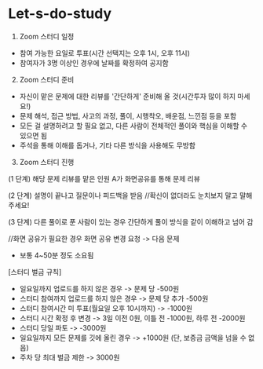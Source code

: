 # Let-s-do-study
1. Zoom 스터디 일정
- 참여 가능한 요일로 투표(시간 선택지는 오후 1시, 오후 11시)
- 참여자가 3명 이상인 경우에 날짜를 확정하여 공지함

2. Zoom 스터디 준비
- 자신이 맡은 문제에 대한 리뷰를 '간단하게' 준비해 올 것(시간투자 많이 하지 마세요!)
- 문제 해석, 접근 방법, 사고의 과정, 풀이, 시행착오, 배운점, 느낀점 등을 포함
- 모든 걸 설명하려고 할 필요 없고, 다른 사람이 전체적인 풀이와 핵심을 이해할 수 있으면 됨
- 주석을 통해 이해를 돕거나, 기타 다른 방식을 사용해도 무방함

3. Zoom 스터디 진행

(1 단계) 해당 문제 리뷰를 맡은 인원 A가 화면공유를 통해 문제 리뷰

(2 단계) 설명이 끝나고 질문이나 피드백을 받음 //확신이 없더라도 눈치보지 말고 말해주세요!

(3 단계) 다른 풀이로 푼 사람이 있는 경우 간단하게 풀이 방식을 같이 이해하고 넘어 감

//화면 공유가 필요한 경우 화면 공유 변경 요청
-> 다음 문제
- 보통 4~50분 정도 소요됨

[스터디 벌금 규칙]
- 일요일까지 업로드를 하지 않은 경우 -> 문제 당 -500원
- 스터디 참여까지 업로드를 하지 않은 경우 -> 문제 당 추가 -500원
- 스터디 참여시간 미 투표(월요일 오후 10시까지) -> -1000원
- 스터디 시간 확정 후 변경 -> 3일 이전 0원, 이틀 전 -1000원, 하루 전 -2000원
- 스터디 당일 파토 -> -3000원
- 일요일까지 모든 문제를 깃에 올린 경우 -> +1000원 (단, 보증금 금액을 넘을 수 없음)
- 주차 당 최대 벌금 제한 -> 3000원
